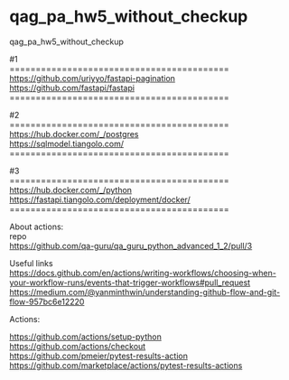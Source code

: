# qag_pa_hw5_without_checkup
qag_pa_hw5_without_checkup

#1
<br>==========================================</br>
https://github.com/uriyyo/fastapi-pagination <br>
https://github.com/fastapi/fastapi
<br>==========================================</br>

#2
<br>==========================================</br>
https://hub.docker.com/_/postgres <br>
https://sqlmodel.tiangolo.com/
<br>==========================================</br>

#3
<br>==========================================</br>
https://hub.docker.com/_/python <br>
https://fastapi.tiangolo.com/deployment/docker/
<br>==========================================</br>

About actions:</br>
repo</br>
https://github.com/qa-guru/qa_guru_python_advanced_1_2/pull/3

Useful links  <br>
https://docs.github.com/en/actions/writing-workflows/choosing-when-your-workflow-runs/events-that-trigger-workflows#pull_request <br>
https://medium.com/@yanminthwin/understanding-github-flow-and-git-flow-957bc6e12220

Actions: <br>

 https://github.com/actions/setup-python <br>
 https://github.com/actions/checkout <br>
 https://github.com/pmeier/pytest-results-action <br>
 https://github.com/marketplace/actions/pytest-results-actions <br>